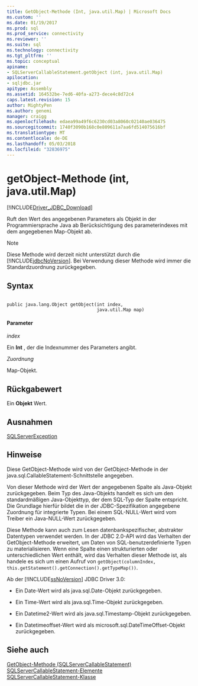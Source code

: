 ```yaml
---
title: GetObject-Methode (Int, java.util.Map) | Microsoft Docs
ms.custom: ''
ms.date: 01/19/2017
ms.prod: sql
ms.prod_service: connectivity
ms.reviewer: ''
ms.suite: sql
ms.technology: connectivity
ms.tgt_pltfrm: ''
ms.topic: conceptual
apiname:
- SQLServerCallableStatement.getObject (int, java.util.Map)
apilocation:
- sqljdbc.jar
apitype: Assembly
ms.assetid: 164532be-7ed6-40fa-a273-dece4c8d72c4
caps.latest.revision: 15
author: MightyPen
ms.author: genemi
manager: craigg
ms.openlocfilehash: edaea99a49f6c6230cd03a8060c02140ae036475
ms.sourcegitcommit: 1740f3090b168c0e809611a7aa6fd514075616bf
ms.translationtype: MT
ms.contentlocale: de-DE
ms.lasthandoff: 05/03/2018
ms.locfileid: "32836975"
---
```

# <a name="getobject-method-int-javautilmap"></a>getObject-Methode (int, java.util.Map)
[!INCLUDE[Driver_JDBC_Download](../../../includes/driver_jdbc_download.md)]

  Ruft den Wert des angegebenen Parameters als Objekt in der Programmiersprache Java ab Berücksichtigung des parameterindexes mit dem angegebenen Map-Objekt ab.  
  
> [!NOTE]  
>  Diese Methode wird derzeit nicht unterstützt durch die [!INCLUDE[jdbcNoVersion](../../../includes/jdbcnoversion_md.md)]. Bei Verwendung dieser Methode wird immer die Standardzuordnung zurückgegeben.  
  
## <a name="syntax"></a>Syntax  
  
```  
  
public java.lang.Object getObject(int index,  
                                  java.util.Map map)  
```  
  
#### <a name="parameters"></a>Parameter  
 *index*  
  
 Ein **Int** , der die Indexnummer des Parameters angibt.  
  
 *Zuordnung*  
  
 Map-Objekt.  
  
## <a name="return-value"></a>Rückgabewert  
 Ein **Objekt** Wert.  
  
## <a name="exceptions"></a>Ausnahmen  
 [SQLServerException](../../../connect/jdbc/reference/sqlserverexception-class.md)  
  
## <a name="remarks"></a>Hinweise  
 Diese GetObject-Methode wird von der GetObject-Methode in der java.sql.CallableStatement-Schnittstelle angegeben.  
  
 Von dieser Methode wird der Wert der angegebenen Spalte als Java-Objekt zurückgegeben. Beim Typ des Java-Objekts handelt es sich um den standardmäßigen Java-Objekttyp, der dem SQL-Typ der Spalte entspricht. Die Grundlage hierfür bildet die in der JDBC-Spezifikation angegebene Zuordnung für integrierte Typen. Bei einem SQL-NULL-Wert wird vom Treiber ein Java-NULL-Wert zurückgegeben.  
  
 Diese Methode kann auch zum Lesen datenbankspezifischer, abstrakter Datentypen verwendet werden. In der JDBC 2.0-API wird das Verhalten der GetObject-Methode erweitert, um Daten von SQL-benutzerdefinierte Typen zu materialisieren. Wenn eine Spalte einen strukturierten oder unterschiedlichen Wert enthält, wird das Verhalten dieser Methode ist, als handele es sich um einen Aufruf von `getObject(columnIndex, this.getStatement().getConnection().getTypeMap())`.  
  
 Ab der [!INCLUDE[ssNoVersion](../../../includes/ssnoversion_md.md)] JDBC Driver 3.0:  
  
-   Ein Date-Wert wird als java.sql.Date-Objekt zurückgegeben.  
  
-   Ein Time-Wert wird als java.sql.Time-Objekt zurückgegeben.  
  
-   Ein Datetime2-Wert wird als java.sql.Timestamp-Objekt zurückgegeben.  
  
-   Ein Datetimeoffset-Wert wird als microsoft.sql.DateTimeOffset-Objekt zurückgegeben.  
  
## <a name="see-also"></a>Siehe auch  
 [GetObject-Methode &#40;SQLServerCallableStatement&#41;](../../../connect/jdbc/reference/getobject-method-sqlservercallablestatement.md)   
 [SQLServerCallableStatement-Elemente](../../../connect/jdbc/reference/sqlservercallablestatement-members.md)   
 [SQLServerCallableStatement-Klasse](../../../connect/jdbc/reference/sqlservercallablestatement-class.md)  
  
  
